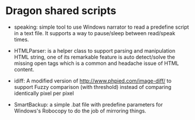 Dragon shared scripts
=========

- speaking: simple tool to use Windows narrator to read a predefine script in a text file. It supports a way to pause/sleep between read/speak times.

- HTMLParser: is a helper class to support parsing and manipulation HTML string, one of its remarkable feature is auto detect/solve the missing open tags which is a common and headache issue of HTML content.

- idiff: A modified version of http://www.phpied.com/image-diff/ to support Fuzzy comparison (with threshold) instead of comparing identically pixel per pixel

- SmartBackup: a simple .bat file with predefine parameters for Windows's Robocopy to do the job of mirroring things.